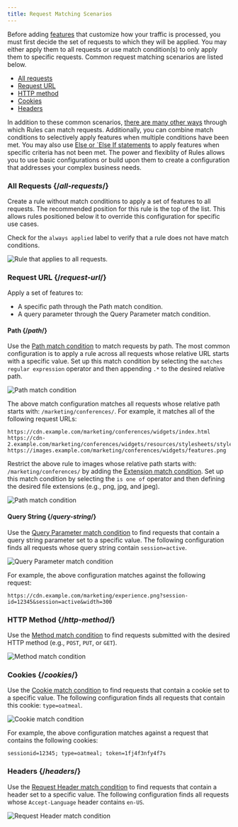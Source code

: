 ```yaml
---
title: Request Matching Scenarios
---
```


Before adding [features](/guides/performance/rules/features) that customize how your traffic is processed, you must first decide the set of requests to which they will be applied. You may either apply them to all requests or use match condition(s) to only apply them to specific requests. Common request matching scenarios are listed below.

-   [All requests](#all-requests)
-   [Request URL](#request-url)
-   [HTTP method](#http-method)
-   [Cookies](#cookies)
-   [Headers](#headers)

In addition to these common scenarios, [there are many other ways](/guides/performance/rules/conditions) through which Rules can match requests. Additionally, you can combine match conditions to selectively apply features when multiple conditions have been met. You may also use [Else or `Else If statements](/guides/performance/rules#statements) to apply features when specific criteria has not been met. The power and flexiblity of Rules allows you to use basic configurations or build upon them to create a configuration that addresses your complex business needs.

### All Requests {/*all-requests*/}

Create a rule without match conditions to apply a set of features to all requests. The recommended position for this rule is the top of the list. This allows rules positioned below it to override this configuration for specific use cases. 

<Callout type="tip">

  Check for the `always applied` label to verify that a rule does not have match conditions.

</Callout>

![Rule that applies to all requests.](/images/v7/performance/rules-use-case-all-requests.png?width=700)

### Request URL {/*request-url*/}

Apply a set of features to:
-   A specific path through the Path match condition. 
-   A query parameter through the Query Parameter match condition.

#### Path {/*path*/}

Use the [Path match condition](/guides/performance/rules/conditions#path) to match requests by path. The most common configuration is to apply a rule across all requests whose relative URL starts with a specific value. Set up this match condition by selecting the `matches regular expression` operator and then appending `.*` to the desired relative path. 

![Path match condition](/images/v7/performance/rules-use-case-path.png?width=700)

The above match configuration matches all requests whose relative path starts with: `/marketing/conferences/`. For example, it matches all of the following request URLs:

```
https://cdn.example.com/marketing/conferences/widgets/index.html
https://cdn-2.example.com/marketing/conferences/widgets/resources/stylesheets/styles.css`
https://images.example.com/marketing/conferences/widgets/features.png
```

Restrict the above rule to images whose relative path starts with: `/marketing/conferences/` by adding the [Extension match condition](/guides/performance/rules/conditions#extension). Set up this match condition by selecting the `is one of` operator and then defining the desired file extensions (e.g., png, jpg, and jpeg).

![Path match condition](/images/v7/performance/rules-use-case-path-extension.png?width=700)

#### Query String {/*query-string*/}

Use the [Query Parameter match condition](/guides/performance/rules/conditions#query-parameter) to find requests that contain a query string parameter set to a specific value. The following configuration finds all requests whose query string contain `session=active`.

![Query Parameter match condition](/images/v7/performance/rules-use-case-query-parameter.png?width=700)

For example, the above configuration matches against the following request:

`https://cdn.example.com/marketing/experience.png?session-id=12345&session=active&width=300`

### HTTP Method {/*http-method*/}

Use the [Method match condition](/guides/performance/rules/conditions#method) to find requests submitted with the desired HTTP method (e.g., `POST`, `PUT`, or `GET`).

![Method match condition](/images/v7/performance/rules-use-case-method.png?width=700)

### Cookies {/*cookies*/}

Use the [Cookie match condition](/guides/performance/rules/conditions#cookie) to find requests that contain a cookie set to a specific value. The following configuration finds all requests that contain this cookie: `type=oatmeal`.

![Cookie match condition](/images/v7/performance/rules-use-case-cookie.png?width=700)

For example, the above configuration matches against a request that contains the following cookies:

`sessionid=12345; type=oatmeal; token=1fj4f3nfy4f7s`

### Headers {/*headers*/}

Use the [Request Header match condition](/guides/performance/rules/conditions#request-header) to find requests that contain a header set to a specific value. The following configuration finds all requests whose `Accept-Language` header contains `en-US`.

![Request Header match condition](/images/v7/performance/rules-use-case-request-header.png?width=700)